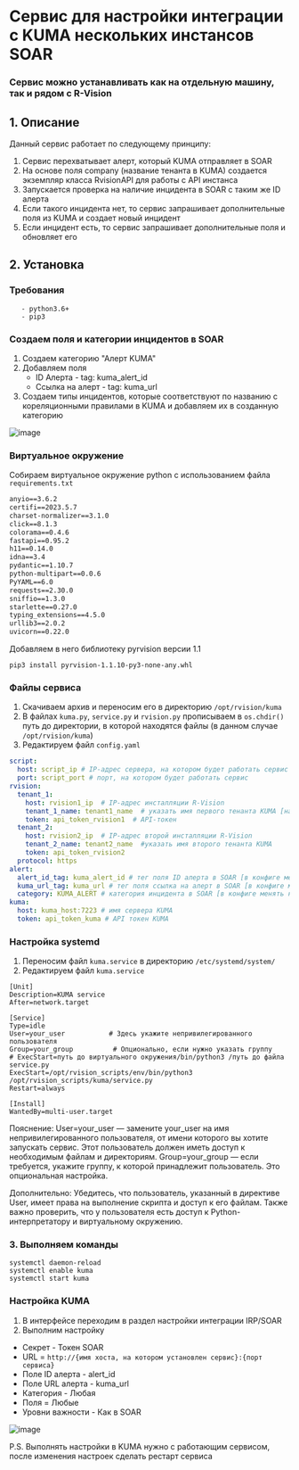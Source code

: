 # Сервис для настройки интеграции с KUMA нескольких инстансов SOAR

### Сервис можно устанавливать как на отдельную машину, так и рядом с R-Vision

## 1. Описание
Данный сервис работает по следующему принципу:
1. Сервис перехватывает алерт, который KUMA отправляет в SOAR
2. На основе поля company (название тенанта в KUMA) создается экземпляр класса RvisionAPI для работы с API инстансa
3. Запускается проверка на наличие инцидента в SOAR с таким же ID алерта
4. Если такого инцидента нет, то сервис запрашивает дополнительные поля из KUMA и создает новый инцидент
5. Если инцидент есть, то сервис запрашивает дополнительные поля и обновляет его

## 2. Установка
  ### Требования
       - python3.6+
       - pip3

### Создаем поля и категории инцидентов в SOAR

1. Создаем категорию "Алерт KUMA"
2. Добавляем поля
   * ID Алерта - tag: kuma_alert_id
   * Ссылка на алерт - tag: kuma_url
3. Создаем типы инцидентов, которые соответствуют по названию с кореляционными правилами в KUMA и добавляем их в созданную категорию

![image](https://github.com/user-attachments/assets/f1286e67-875b-4990-9032-7873a0c7a1a0)

### Виртуальное окружение
Собираем виртуальное окружение python с использованием файла `requirements.txt`
```requirements.txt
anyio==3.6.2
certifi==2023.5.7
charset-normalizer==3.1.0
click==8.1.3
colorama==0.4.6
fastapi==0.95.2
h11==0.14.0
idna==3.4
pydantic==1.10.7
python-multipart==0.0.6
PyYAML==6.0
requests==2.30.0
sniffio==1.3.0
starlette==0.27.0
typing_extensions==4.5.0
urllib3==2.0.2
uvicorn==0.22.0
```

Добавляем в него библиотеку pyrvision версии 1.1

    pip3 install pyrvision-1.1.10-py3-none-any.whl

### Файлы сервиса
1. Скачиваем архив и переносим его в директорию `/opt/rvision/kuma`
2. В файлах `kuma.py`, `service.py` и `rvision.py` прописываем в `os.chdir()` путь до директории, в которой находятся файлы (в данном случае `/opt/rvision/kuma`)
3. Редактируем файл `config.yaml`
```yaml
script:
  host: script_ip # IP-адрес сервера, на котором будет работать сервис
  port: sсript_port # порт, на котором будет работать сервис
rvision:
  tenant_1:
    host: rvision1_ip  # IP-адрес инсталляции R-Vision
    tenant_1_name: tenant1_name  # указать имя первого тенанта KUMA [название тенанта в KUMA должно совпадать с наименованием организации в R-Vision]
    token: api_token_rvision1  # API-токен
  tenant_2:
    host: rvision2_ip  # IP-адрес второй инсталляции R-Vision
    tenant_2_name: tenant2_name  #указать имя второго тенанта KUMA
    token: api_token_rvision2
  protocol: https
alert:
  alert_id_tag: kuma_alert_id # тег поля ID алерта в SOAR [в конфиге менять не нужно]
  kuma_url_tag: kuma_url # тег поля ссылка на алерт в SOAR [в конфиге менять не нужно]
  category: KUMA_ALERT # категория инцидента в SOAR [в конфиге менять не нужно]
kuma:
  host: kuma_host:7223 # имя сервера KUMA
  token: api_token_kuma # API токен KUMA
```

### Настройка systemd
1. Переносим файл `kuma.service` в директорию `/etc/systemd/system/`
2. Редактируем файл `kuma.service`
```unit file (systemd)
[Unit]
Description=KUMA service
After=network.target

[Service]
Type=idle
User=your_user           # Здесь укажите непривилегированного пользователя
Group=your_group          # Опционально, если нужно указать группу
# ExecStart=путь до виртуального окружения/bin/python3 /путь до файла service.py
ExecStart=/opt/rvision_scripts/env/bin/python3 /opt/rvision_scripts/kuma/service.py
Restart=always

[Install]
WantedBy=multi-user.target

```
Пояснение:
User=your_user — замените your_user на имя непривилегированного пользователя, от имени которого вы хотите запускать сервис. Этот пользователь должен иметь доступ к необходимым файлам и директориям.
Group=your_group — если требуется, укажите группу, к которой принадлежит пользователь. Это опциональная настройка.

Дополнительно:
Убедитесь, что пользователь, указанный в директиве User, имеет права на выполнение скрипта и доступ к его файлам.
Также важно проверить, что у пользователя есть доступ к Python-интерпретатору и виртуальному окружению.


### 3. Выполняем команды
```shell
systemctl daemon-reload
systemctl enable kuma
systemctl start kuma
```

### Настройка KUMA
1. В интерфейсе переходим в раздел настройки интеграции IRP/SOAR
2. Выполним настройку
* Секрет - Токен SOAR
* URL = `http://{имя хоста, на котором установлен сервис}:{порт сервиса}`
* Поле ID алерта - alert_id
* Поле URL алерта - kuma_url
* Категория - Любая
* Поля = Любые
* Уровни важности - Как в SOAR

![image](https://github.com/user-attachments/assets/36b95fbf-5fd7-4c4b-92a0-9229c2a507c9)


P.S. Выполнять настройки в KUMA нужно с работающим сервисом, после изменения настроек сделать рестарт сервиса
